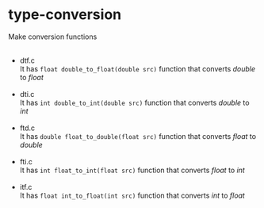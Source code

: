 # type-conversion
Make conversion functions <br><br>

* dtf.c <br>
 It has `float double_to_float(double src)` function that converts *double* to *float* <br><br>
* dti.c <br>
 It has `int double_to_int(double src)` function that converts *double* to *int* <br><br>
* ftd.c <br>
 It has `double float_to_double(float src)` function that converts *float* to *double* <br><br>
* fti.c <br>
 It has `int float_to_int(float src)` function that converts *float* to *int* <br><br>
* itf.c <br>
 It has `float int_to_float(int src)` function that converts *int* to *float*
